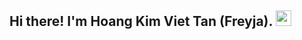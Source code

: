 ##  Hi there! I'm Hoang Kim Viet Tan (Freyja). <img src="https://github.com/Frey1a/Frey1a/blob/main/Gif/nyan(nobackground).gif" width="25">
